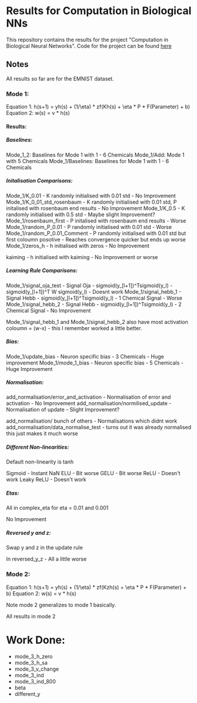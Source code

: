 # Results for Computation in Biological NNs

This repository contains the results for the project "Computation in Biological Neural Networks".
Code for the project can be found [here](https://github.com/kmcm0707/Computation-in-Biological-Neural-Networks)

## Notes

All results so far are for the EMNIST dataset.

### Mode 1:

Equation 1: h(s+1) = yh(s) + (1/\eta) * zf(Kh(s) + \eta * P * F(Parameter) + b)
Equation 2: w(s) = v * h(s)

#### Results:

##### Baselines:
Mode_1_2: Baselines for Mode 1 with 1 - 6 Chemicals
Mode_1/Add: Mode 1 with 5 Chemicals
Mode_1/Baselines: Baselines for Mode 1 with 1 - 6 Chemicals

##### Initalisation Comparisons:

Mode_1/K_0.01 - K randomly initialised with 0.01 std - No Improvement
Mode_1/K_0_01_std_rosenbaum - K randomly initialised with 0.01 std, P initalised with rosenbaum end results - No Improvement
Mode_1/K_0.5 - K randomly initialised with 0.5 std - Maybe slight Improvement?
Mode_1/rosenbaum_first - P initalised with rosenbaum end results - Worse
Mode_1/random_P_0.01 - P randomly initialised with 0.01 std - Worse
Mode_1/random_P_0.01_Comment - P randomly initialised with 0.01 std but first coloumn posotive - Reaches convergence quicker but ends up worse
Mode_1/zeros_h - h initialised with zeros - No Improvement

kaiming - h initialised with kaiming - No Improvement or worse

##### Learning Rule Comparisons:

Mode_1/signal_oja_test - Signal Oja - sigmoid(y_[l+1])^Tsigmoid(y_l) - sigmoid(y_[l+1])^T W sigmoid(y_l) - Doesnt work
Mode_1/signal_hebb_1 - Signal Hebb - sigmoid(y_[l+1])^Tsigmoid(y_l) - 1 Chemical Signal - Worse
Mode_1/signal_hebb_2 - Signal Hebb - sigmoid(y_[l+1])^Tsigmoid(y_l) - 2 Chemical Signal - No Improvement

Mode_1/signal_hebb_1 and Mode_1/signal_hebb_2 also have most activation coloumn = (w-x) - this I remember worked a little better.

##### Bias:

Mode_1/update_bias - Neuron specific bias - 3 Chemicals - Huge improvement
Mode_1/mode_1_bias - Neuron specific bias - 5 Chemicals - Huge Improvement

##### Normalisation:

add_normalisation/error_and_activation - Normalisation of error and activation - No Improvement
add_normalisation/normilised_update - Normalisation of update - Slight Improvement?

add_normalisation/ bunch of others - Normalisations which didnt work
add_normalisation/data_normalise_test - turns out it was already normalised this just makes it much worse

##### Different Non-linearities:

Default non-linearity is tanh

Sigmoid - Instant NaN
ELU - Bit worse
GELU - Bit worse
ReLU - Doesn't work
Leaky ReLU - Doesn't work

##### Etas:

All in complex_eta for eta = 0.01 and 0.001

No Improvement

##### Reversed y and z:

Swap y and z in the update rule

In reversed_y_z - All a little worse

### Mode 2:
Equation 1: h(s+1) = yh(s) + (1/\eta) * zf(Kzh(s) + \eta * P * F(Parameter) + b)
Equation 2: w(s) = v * h(s)

Note mode 2 generalizes to mode 1 basically.

All results in mode 2

# Work Done:
- mode_3_h_zero
- mode_3_h_sa
- mode_3_v_change
- mode_3_ind
- mode_3_ind_800
- beta
- different_y